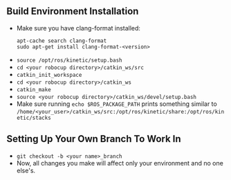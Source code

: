 ## Build Environment Installation

- Make sure you have clang-format installed: 
  ```
  apt-cache search clang-format
  sudo apt-get install clang-format-<version>
  ```
- `source /opt/ros/kinetic/setup.bash`
- `cd <your robocup directory>/catkin_ws/src`
- `catkin_init_workspace`
- `cd <your robocup directory>/catkin_ws`
- `catkin_make`
- `source <your robocup directory>/catkin_ws/devel/setup.bash`
- Make sure running `echo $ROS_PACKAGE_PATH` prints something similar to `/home/<your_user>/catkin_ws/src:/opt/ros/kinetic/share:/opt/ros/kinetic/stacks`

## Setting Up Your Own Branch To Work In

- `git checkout -b <your name>_branch`
- Now, all changes you make will affect only your environment and no one else's.
